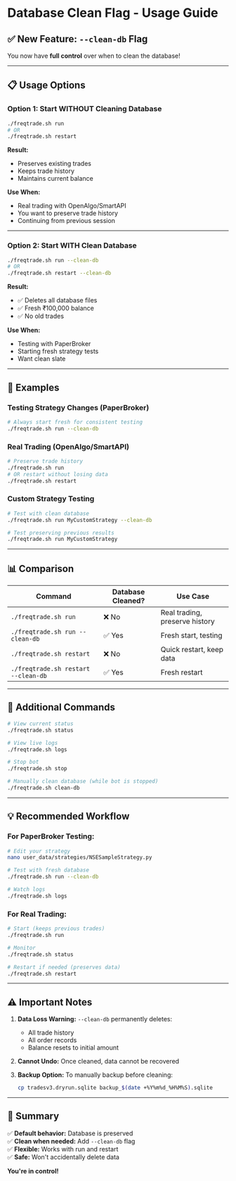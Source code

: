 # Database Clean Flag - Usage Guide

## ✅ New Feature: `--clean-db` Flag

You now have **full control** over when to clean the database!

---

## 📋 Usage Options

### Option 1: Start WITHOUT Cleaning Database
```bash
./freqtrade.sh run
# OR
./freqtrade.sh restart
```
**Result:** 
- Preserves existing trades
- Keeps trade history
- Maintains current balance

**Use When:**
- Real trading with OpenAlgo/SmartAPI
- You want to preserve trade history
- Continuing from previous session

---

### Option 2: Start WITH Clean Database
```bash
./freqtrade.sh run --clean-db
# OR
./freqtrade.sh restart --clean-db
```
**Result:**
- ✅ Deletes all database files
- ✅ Fresh ₹100,000 balance
- ✅ No old trades

**Use When:**
- Testing with PaperBroker
- Starting fresh strategy tests
- Want clean slate

---

## 🎯 Examples

### Testing Strategy Changes (PaperBroker)
```bash
# Always start fresh for consistent testing
./freqtrade.sh run --clean-db
```

### Real Trading (OpenAlgo/SmartAPI)
```bash
# Preserve trade history
./freqtrade.sh run
# OR restart without losing data
./freqtrade.sh restart
```

### Custom Strategy Testing
```bash
# Test with clean database
./freqtrade.sh run MyCustomStrategy --clean-db

# Test preserving previous results
./freqtrade.sh run MyCustomStrategy
```

---

## 📊 Comparison

| Command | Database Cleaned? | Use Case |
|---------|------------------|----------|
| `./freqtrade.sh run` | ❌ No | Real trading, preserve history |
| `./freqtrade.sh run --clean-db` | ✅ Yes | Fresh start, testing |
| `./freqtrade.sh restart` | ❌ No | Quick restart, keep data |
| `./freqtrade.sh restart --clean-db` | ✅ Yes | Fresh restart |

---

## 🔧 Additional Commands

```bash
# View current status
./freqtrade.sh status

# View live logs
./freqtrade.sh logs

# Stop bot
./freqtrade.sh stop

# Manually clean database (while bot is stopped)
./freqtrade.sh clean-db
```

---

## 💡 Recommended Workflow

### For PaperBroker Testing:
```bash
# Edit your strategy
nano user_data/strategies/NSESampleStrategy.py

# Test with fresh database
./freqtrade.sh run --clean-db

# Watch logs
./freqtrade.sh logs
```

### For Real Trading:
```bash
# Start (keeps previous trades)
./freqtrade.sh run

# Monitor
./freqtrade.sh status

# Restart if needed (preserves data)
./freqtrade.sh restart
```

---

## ⚠️ Important Notes

1. **Data Loss Warning:** `--clean-db` permanently deletes:
   - All trade history
   - All order records
   - Balance resets to initial amount

2. **Cannot Undo:** Once cleaned, data cannot be recovered

3. **Backup Option:** To manually backup before cleaning:
   ```bash
   cp tradesv3.dryrun.sqlite backup_$(date +%Y%m%d_%H%M%S).sqlite
   ```

---

## 🎉 Summary

✅ **Default behavior:** Database is preserved  
✅ **Clean when needed:** Add `--clean-db` flag  
✅ **Flexible:** Works with run and restart  
✅ **Safe:** Won't accidentally delete data

**You're in control!**

